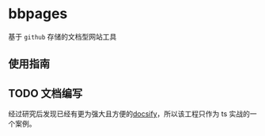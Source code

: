 # bbpages
基于 `github` 存储的文档型网站工具

## 使用指南
## TODO 文档编写


经过研究后发现已经有更为强大且方便的[docsify](https://github.com/QingWei-Li/docsify)，所以该工程只作为 ts 实战的一个案例。